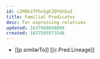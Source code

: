 ```yaml
---
id: c2M9k27Fhs5gEZQYkhGu3
title: Familial Predicates
desc: for expressing relatives
updated: 1637968848009
created: 1637595973548
---
```




- [[p.similarTo]] [[c.Pred.Lineage]]

